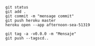     git status
    git add .
    git commit -m "mensage commit"
    git push heroku master
    heroku open --app afternoon-sea-51319
    
    git tag -a -v0.0.0 -m "Mensaje"
    git push --tagscd..
